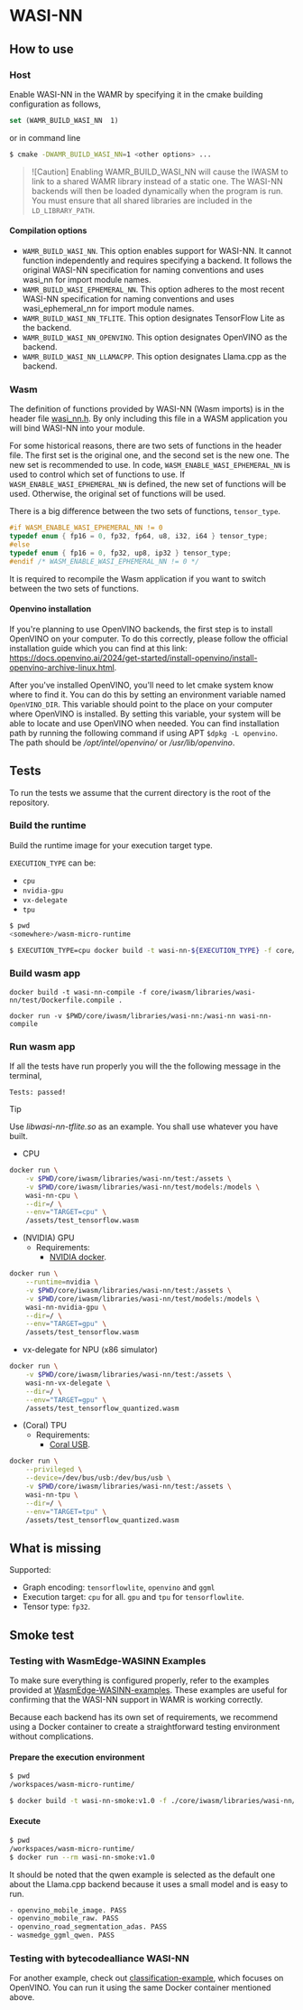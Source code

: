# WASI-NN

## How to use

### Host

Enable WASI-NN in the WAMR by specifying it in the cmake building configuration as follows,

```cmake
set (WAMR_BUILD_WASI_NN  1)
```

or in command line

```bash
$ cmake -DWAMR_BUILD_WASI_NN=1 <other options> ...
```

> ![Caution]
> Enabling WAMR_BUILD_WASI_NN will cause the IWASM to link to a shared WAMR library instead of a static one. The WASI-NN backends will then be loaded dynamically when the program is run. You must ensure that all shared libraries are included in the `LD_LIBRARY_PATH`.

#### Compilation options

- `WAMR_BUILD_WASI_NN`. This option enables support for WASI-NN. It cannot function independently and requires specifying a backend. It follows the original WASI-NN specification for naming conventions and uses wasi_nn for import module names.
- `WAMR_BUILD_WASI_EPHEMERAL_NN`. This option adheres to the most recent WASI-NN specification for naming conventions and uses wasi_ephemeral_nn for import module names.
- `WAMR_BUILD_WASI_NN_TFLITE`. This option designates TensorFlow Lite as the backend.
- `WAMR_BUILD_WASI_NN_OPENVINO`. This option designates OpenVINO as the backend.
- `WAMR_BUILD_WASI_NN_LLAMACPP`. This option designates Llama.cpp as the backend.

### Wasm

The definition of functions provided by WASI-NN (Wasm imports) is in the header file [wasi_nn.h](_core/iwasm/libraries/wasi-nn/wasi_nn.h_). By only including this file in a WASM application you will bind WASI-NN into your module.

For some historical reasons, there are two sets of functions in the header file. The first set is the original one, and the second set is the new one. The new set is recommended to use. In code, `WASM_ENABLE_WASI_EPHEMERAL_NN` is used to control which set of functions to use. If `WASM_ENABLE_WASI_EPHEMERAL_NN` is defined, the new set of functions will be used. Otherwise, the original set of functions will be used.

There is a big difference between the two sets of functions, `tensor_type`.

```c
#if WASM_ENABLE_WASI_EPHEMERAL_NN != 0
typedef enum { fp16 = 0, fp32, fp64, u8, i32, i64 } tensor_type;
#else
typedef enum { fp16 = 0, fp32, up8, ip32 } tensor_type;
#endif /* WASM_ENABLE_WASI_EPHEMERAL_NN != 0 */
```

It is required to recompile the Wasm application if you want to switch between the two sets of functions.

#### Openvino installation

If you're planning to use OpenVINO backends, the first step is to install OpenVINO on your computer. To do this correctly, please follow the official installation guide which you can find at this link: https://docs.openvino.ai/2024/get-started/install-openvino/install-openvino-archive-linux.html.

After you've installed OpenVINO, you'll need to let cmake system know where to find it. You can do this by setting an environment variable named `OpenVINO_DIR`. This variable should point to the place on your computer where OpenVINO is installed. By setting this variable, your system will be able to locate and use OpenVINO when needed. You can find installation path by running the following command if using APT `$dpkg -L openvino`. The path should be _/opt/intel/openvino/_ or _/usr/lib/openvino_.

## Tests

To run the tests we assume that the current directory is the root of the repository.

### Build the runtime

Build the runtime image for your execution target type.

`EXECUTION_TYPE` can be:

- `cpu`
- `nvidia-gpu`
- `vx-delegate`
- `tpu`

```bash
$ pwd
<somewhere>/wasm-micro-runtime

$ EXECUTION_TYPE=cpu docker build -t wasi-nn-${EXECUTION_TYPE} -f core/iwasm/libraries/wasi-nn/test/Dockerfile.${EXECUTION_TYPE} .
```

### Build wasm app

```
docker build -t wasi-nn-compile -f core/iwasm/libraries/wasi-nn/test/Dockerfile.compile .
```

```
docker run -v $PWD/core/iwasm/libraries/wasi-nn:/wasi-nn wasi-nn-compile
```

### Run wasm app

If all the tests have run properly you will the the following message in the terminal,

```
Tests: passed!
```

> [!TIP]
> Use _libwasi-nn-tflite.so_ as an example. You shall use whatever you have built.

- CPU

```bash
docker run \
    -v $PWD/core/iwasm/libraries/wasi-nn/test:/assets \
    -v $PWD/core/iwasm/libraries/wasi-nn/test/models:/models \
    wasi-nn-cpu \
    --dir=/ \
    --env="TARGET=cpu" \
    /assets/test_tensorflow.wasm
```

- (NVIDIA) GPU
  - Requirements:
    - [NVIDIA docker](https://github.com/NVIDIA/nvidia-docker).

```bash
docker run \
    --runtime=nvidia \
    -v $PWD/core/iwasm/libraries/wasi-nn/test:/assets \
    -v $PWD/core/iwasm/libraries/wasi-nn/test/models:/models \
    wasi-nn-nvidia-gpu \
    --dir=/ \
    --env="TARGET=gpu" \
    /assets/test_tensorflow.wasm
```

- vx-delegate for NPU (x86 simulator)

```bash
docker run \
    -v $PWD/core/iwasm/libraries/wasi-nn/test:/assets \
    wasi-nn-vx-delegate \
    --dir=/ \
    --env="TARGET=gpu" \
    /assets/test_tensorflow_quantized.wasm
```

- (Coral) TPU
  - Requirements:
    - [Coral USB](https://coral.ai/products/accelerator/).

```bash
docker run \
    --privileged \
    --device=/dev/bus/usb:/dev/bus/usb \
    -v $PWD/core/iwasm/libraries/wasi-nn/test:/assets \
    wasi-nn-tpu \
    --dir=/ \
    --env="TARGET=tpu" \
    /assets/test_tensorflow_quantized.wasm
```

## What is missing

Supported:

- Graph encoding: `tensorflowlite`, `openvino` and `ggml`
- Execution target: `cpu` for all. `gpu` and `tpu` for `tensorflowlite`.
- Tensor type: `fp32`.

## Smoke test

### Testing with WasmEdge-WASINN Examples

To make sure everything is configured properly, refer to the examples provided at [WasmEdge-WASINN-examples](https://github.com/second-state/WasmEdge-WASINN-examples/tree/master). These examples are useful for confirming that the WASI-NN support in WAMR is working correctly.

Because each backend has its own set of requirements, we recommend using a Docker container to create a straightforward testing environment without complications.

#### Prepare the execution environment

```bash
$ pwd
/workspaces/wasm-micro-runtime/

$ docker build -t wasi-nn-smoke:v1.0 -f ./core/iwasm/libraries/wasi-nn/test/Dockerfile.wasi-nn-smoke .
```

#### Execute

```bash
$ pwd
/workspaces/wasm-micro-runtime/
$ docker run --rm wasi-nn-smoke:v1.0
```

It should be noted that the qwen example is selected as the default one about the Llama.cpp backend because it uses a small model and is easy to run.

```bash
- openvino_mobile_image. PASS
- openvino_mobile_raw. PASS
- openvino_road_segmentation_adas. PASS
- wasmedge_ggml_qwen. PASS
```

### Testing with bytecodealliance WASI-NN

For another example, check out [classification-example](https://github.com/bytecodealliance/wasi-nn/tree/main/rust/examples/classification-example), which focuses on OpenVINO. You can run it using the same Docker container mentioned above.
